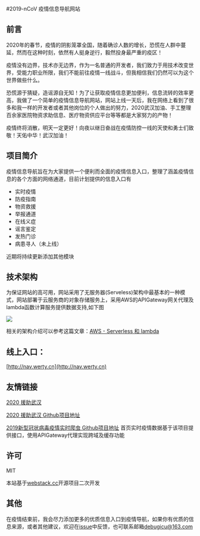 #2019-nCoV 疫情信息导航网站

## 前言

2020年的春节，疫情的阴影笼罩全国，随着确诊人数的增长，恐慌在人群中蔓延，然而在这种时刻，依然有人挺身逆行，毅然投身最严重的疫区！

疫情没有边界，技术亦无边界，作为一名普通的开发者，我们致力于用技术改变世界，受能力职业所限，我们不能前往疫情一线战斗，但我相信我们仍然可以为这个世界做些什么。

恐慌源于猜疑，造谣源自无知！为了让获取疫情信息更加便利，信息流转的效率更高，我做了一个简单的疫情信息导航网站，网站上线一天后，我在网络上看到了很多和我一样的开发者或者其他岗位的个人做出的努力，2020武汉加油、手工整理百余家医院物资求助信息、医疗物资供应平台等等都是大家努力的产物！

疫情终将消散，明天一定更好！向夜以继日奋战在疫情防控一线的天使和勇士们致敬！天佑中华！武汉加油！

<!--more-->

## 项目简介

疫情信息导航旨在为大家提供一个便利而全面的疫情信息入口，整理了涵盖疫情信息的各个方面的网络通道，目前计划提供的信息入口有

- 实时疫情
- 防疫指南
- 物资救援
- 举报通道
- 在线义症
- 谣言鉴定
- 发热门诊
- 病患寻人（未上线）

近期将持续更新添加其他模块

## 技术架构

为保证网站的高可用，网站采用了无服务器(Serveless)架构中最基本的一种模式，网站部署于云服务商的对象存储服务上，采用AWS的APIGateway网关代理及lambda函数计算服务提供数据支持,如下图

![](http://image.werty.cn/source_blog/20200127200841.png)

相关的架构介绍可以参考这篇文章：[AWS - Serverless 和 lambda](https://blog.51cto.com/beanxyz/2348953)

## 线上入口：

[http://nav.werty.cn](http://nav.werty.cn)

## 友情链接

[2020 援助武汉](https://wuhan2020.github.io/#)

[2020 援助武汉 Github项目地址](https://github.com/wuhan2020/wuhan2020)

[2019新型冠状病毒疫情实时爬虫 Github项目地址](https://github.com/BlankerL/DXY-2019-nCoV-Crawler) 首页实时疫情数据基于该项目提供接口，使用APIGateway代理实现跨域及缓存功能

## 许可

MIT 

本站基于[webstack.cc](https://webstack.cc)开源项目二次开发

## 其他

在疫情结束前，我会尽力添加更多的优质信息入口到疫情导航，如果你有优质的信息来源，或者其他建议，欢迎在[issue](https://github.com/wertycn/nCoV/issues)中反馈，也可联系邮箱[debugicu@163.com](mailto:debugicu@163.com)